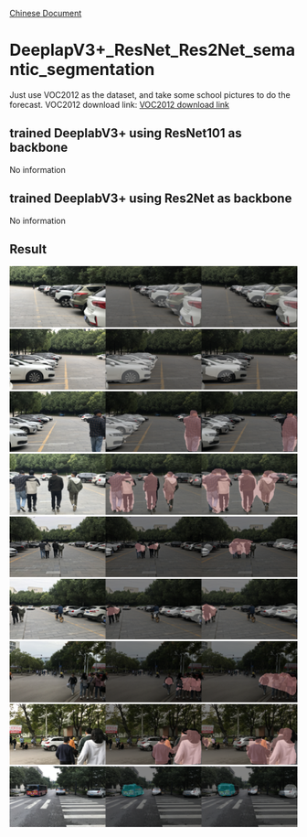 
[Chinese Document](./zh-cn.md)
# DeeplapV3+_ResNet_Res2Net_semantic_segmentation

Just use VOC2012 as the dataset, and take some school pictures to do the forecast.
VOC2012 download link:
[VOC2012 download link](http://host.robots.ox.ac.uk/pascal/VOC/voc2012/VOCtrainval_11-May-2012.tar)
## trained DeeplabV3+ using ResNet101 as backbone
No information
## trained DeeplabV3+ using Res2Net as backbone
No information
## Result
![](./synthesized/Original_ResNet_Res2Net_0.png)
![](./synthesized/Original_ResNet_Res2Net_1.png)
![](./synthesized/Original_ResNet_Res2Net_2.png)
![](./synthesized/Original_ResNet_Res2Net_3.png)
![](./synthesized/Original_ResNet_Res2Net_4.png)
![](./synthesized/Original_ResNet_Res2Net_5.png)
![](./synthesized/Original_ResNet_Res2Net_6.png)
![](./synthesized/Original_ResNet_Res2Net_7.png)
![](./synthesized/Original_ResNet_Res2Net_8.png)